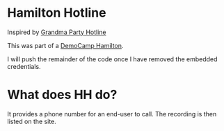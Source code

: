 # Hamilton Hotline

Inspired by [Grandma Party Hotline](http://www.grandmapartyhotline.com)

This was part of a [DemoCamp Hamilton](http://www.softwarehamilton.com/democamp/democamphamilton10/).

I will push the remainder of the code once I have removed the embedded credentials.

# What does HH do?
It provides a phone number for an end-user to call. The recording is then listed on the site.


